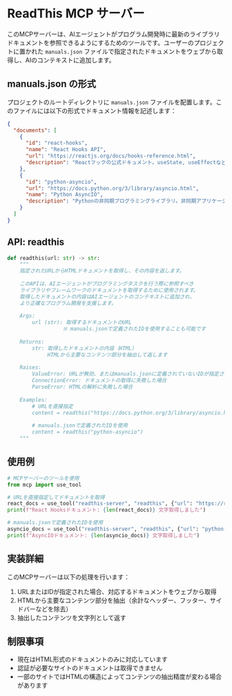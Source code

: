 # ReadThis MCP サーバー

このMCPサーバーは、AIエージェントがプログラム開発時に最新のライブラリドキュメントを参照できるようにするためのツールです。ユーザーのプロジェクトに置かれた `manuals.json` ファイルで指定されたドキュメントをウェブから取得し、AIのコンテキストに追加します。

## manuals.json の形式

プロジェクトのルートディレクトリに `manuals.json` ファイルを配置します。このファイルには以下の形式でドキュメント情報を記述します：

```json
{
  "documents": [
    {
      "id": "react-hooks",
      "name": "React Hooks API",
      "url": "https://reactjs.org/docs/hooks-reference.html",
      "description": "Reactフックの公式ドキュメント。useState, useEffectなどのフック使用時に参照。"
    },
    {
      "id": "python-asyncio",
      "url": "https://docs.python.org/3/library/asyncio.html",
      "name": "Python AsyncIO",
      "description": "Pythonの非同期プログラミングライブラリ。非同期アプリケーション開発時に参照。"
    }
  ]
}
```

## API: readthis

```python
def readthis(url: str) -> str:
    """
    指定されたURLからHTMLドキュメントを取得し、その内容を返します。
    
    このAPIは、AIエージェントがプログラミングタスクを行う際に参照すべき
    ライブラリやフレームワークのドキュメントを取得するために使用されます。
    取得したドキュメントの内容はAIエージェントのコンテキストに追加され、
    より正確なプログラム開発を支援します。
    
    Args:
        url (str): 取得するドキュメントのURL
                  ※ manuals.jsonで定義されたIDを使用することも可能です
    
    Returns:
        str: 取得したドキュメントの内容（HTML）
             HTMLから主要なコンテンツ部分を抽出して返します
    
    Raises:
        ValueError: URLが無効、またはmanuals.jsonに定義されていないIDが指定された場合
        ConnectionError: ドキュメントの取得に失敗した場合
        ParseError: HTMLの解析に失敗した場合
    
    Examples:
        # URLを直接指定
        content = readthis("https://docs.python.org/3/library/asyncio.html")
        
        # manuals.jsonで定義されたIDを使用
        content = readthis("python-asyncio")
    """
```

## 使用例

```python
# MCPサーバーのツールを使用
from mcp import use_tool

# URLを直接指定してドキュメントを取得
react_docs = use_tool("readthis-server", "readthis", {"url": "https://reactjs.org/docs/hooks-reference.html"})
print(f"React Hooksドキュメント: {len(react_docs)} 文字取得しました")

# manuals.jsonで定義されたIDを使用
asyncio_docs = use_tool("readthis-server", "readthis", {"url": "python-asyncio"})
print(f"AsyncIOドキュメント: {len(asyncio_docs)} 文字取得しました")
```

## 実装詳細

このMCPサーバーは以下の処理を行います：

1. URLまたはIDが指定された場合、対応するドキュメントをウェブから取得
2. HTMLから主要なコンテンツ部分を抽出（余計なヘッダー、フッター、サイドバーなどを除去）
3. 抽出したコンテンツを文字列として返す

## 制限事項

- 現在はHTML形式のドキュメントのみに対応しています
- 認証が必要なサイトのドキュメントは取得できません
- 一部のサイトではHTMLの構造によってコンテンツの抽出精度が変わる場合があります
